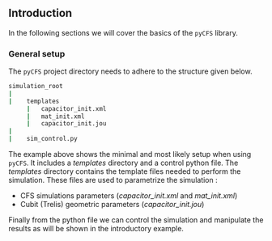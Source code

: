 ## Introduction

In the following sections we will cover the basics of the `pyCFS` library. 

### General setup 

The `pyCFS` project directory needs to adhere to the structure given below.

```bash
simulation_root
|
|    templates
     |   capacitor_init.xml
     |   mat_init.xml
     |   capacitor_init.jou
|     
|    sim_control.py
```

The example above shows the minimal and most likely setup when using `pyCFS`. It includes a *templates* directory and a control python file. The *templates* directory contains the template files needed to perform the simulation. These files are used to parametrize the simulation : 

* CFS simulations parameters (*capacitor_init.xml* and *mat_init.xml*)
* Cubit (Trelis) geometric parameters (*capacitor_init.jou*)

Finally from the python file we can control the simulation and manipulate the results as will be shown in the introductory example. 

